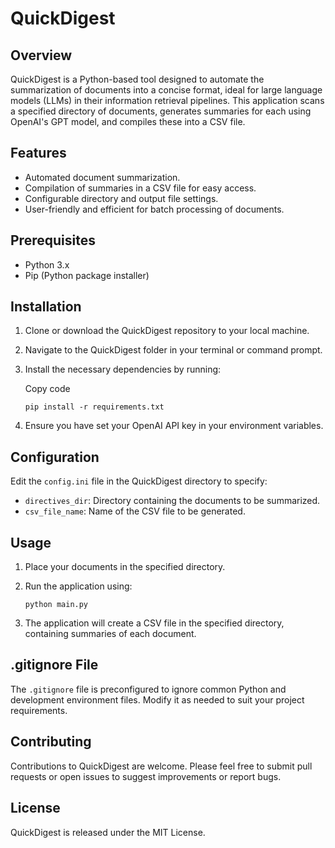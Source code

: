
# QuickDigest

## Overview

QuickDigest is a Python-based tool designed to automate the summarization of documents into a concise format, ideal for large language models (LLMs) in their information retrieval pipelines. This application scans a specified directory of documents, generates summaries for each using OpenAI's GPT model, and compiles these into a CSV file.

## Features

-   Automated document summarization.
-   Compilation of summaries in a CSV file for easy access.
-   Configurable directory and output file settings.
-   User-friendly and efficient for batch processing of documents.

## Prerequisites

-   Python 3.x
-   Pip (Python package installer)

## Installation

1.  Clone or download the QuickDigest repository to your local machine.
2.  Navigate to the QuickDigest folder in your terminal or command prompt.
3.  Install the necessary dependencies by running:
    
    Copy code
    
    `pip install -r requirements.txt` 
    
4.  Ensure you have set your OpenAI API key in your environment variables.

## Configuration

Edit the `config.ini` file in the QuickDigest directory to specify:

-   `directives_dir`: Directory containing the documents to be summarized.
-   `csv_file_name`: Name of the CSV file to be generated.

## Usage

1.  Place your documents in the specified directory.
2.  Run the application using:
    
    `python main.py` 
    
3.  The application will create a CSV file in the specified directory, containing summaries of each document.

## .gitignore File

The `.gitignore` file is preconfigured to ignore common Python and development environment files. Modify it as needed to suit your project requirements.

## Contributing

Contributions to QuickDigest are welcome. Please feel free to submit pull requests or open issues to suggest improvements or report bugs.

## License

QuickDigest is released under the MIT License.

